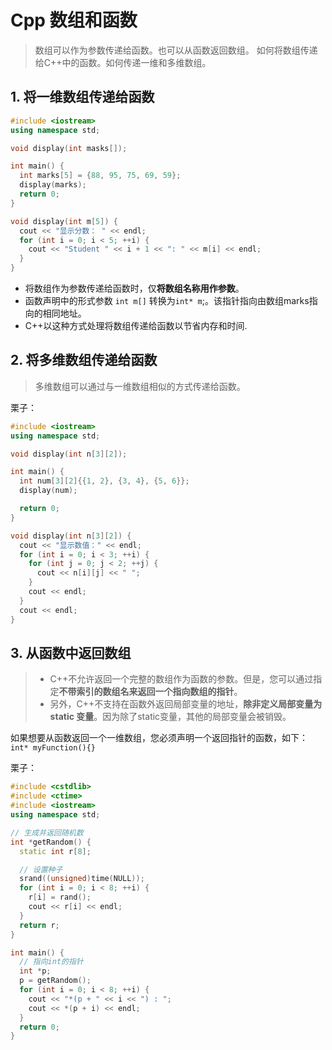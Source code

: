 # Cpp 数组和函数
> 数组可以作为参数传递给函数。也可以从函数返回数组。
> 如何将数组传递给C++中的函数。如何传递一维和多维数组。

## 1. 将一维数组传递给函数

```cpp
#include <iostream>
using namespace std;

void display(int masks[]);

int main() {
  int marks[5] = {88, 95, 75, 69, 59};
  display(marks);
  return 0;
}

void display(int m[5]) {
  cout << "显示分数： " << endl;
  for (int i = 0; i < 5; ++i) {
    cout << "Student " << i + 1 << ": " << m[i] << endl;
  }
}
```

+ 将数组作为参数传递给函数时，仅**将数组名称用作参数**。
+ 函数声明中的形式参数 `int m[]` 转换为`int* m`;。该指针指向由数组marks指向的相同地址。
+ C++以这种方式处理将数组传递给函数以节省内存和时间.


## 2. 将多维数组传递给函数
> 多维数组可以通过与一维数组相似的方式传递给函数。

栗子：
```cpp
#include <iostream>
using namespace std;

void display(int n[3][2]);

int main() {
  int num[3][2]{{1, 2}, {3, 4}, {5, 6}};
  display(num);

  return 0;
}

void display(int n[3][2]) {
  cout << "显示数值：" << endl;
  for (int i = 0; i < 3; ++i) {
    for (int j = 0; j < 2; ++j) {
      cout << n[i][j] << " ";
    }
    cout << endl;
  }
  cout << endl;
}
```

## 3. 从函数中返回数组
> + C++不允许返回一个完整的数组作为函数的参数。但是，您可以通过指定**不带索引的数组名来返回一个指向数组的指针**。
> + 另外，C++不支持在函数外返回局部变量的地址，**除非定义局部变量为 static 变量**。因为除了static变量，其他的局部变量会被销毁。

如果想要从函数返回一个一维数组，您必须声明一个返回指针的函数，如下：`int* myFunction(){}`


栗子：
```cpp
#include <cstdlib>
#include <ctime>
#include <iostream>
using namespace std;

// 生成并返回随机数
int *getRandom() {
  static int r[8];

  // 设置种子
  srand((unsigned)time(NULL));
  for (int i = 0; i < 8; ++i) {
    r[i] = rand();
    cout << r[i] << endl;
  }
  return r;
}

int main() {
  // 指向int的指针
  int *p;
  p = getRandom();
  for (int i = 0; i < 8; ++i) {
    cout << "*(p + " << i << ") : ";
    cout << *(p + i) << endl;
  }
  return 0;
}
```

